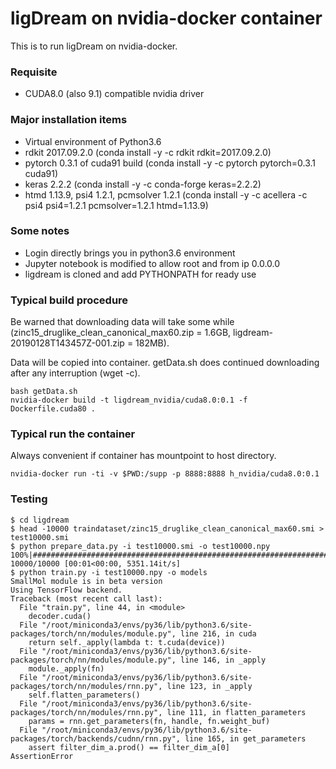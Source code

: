 # ligDream on nvidia-docker container

This is to run ligDream on nvidia-docker.

### Requisite

- CUDA8.0 (also 9.1) compatible nvidia driver

### Major installation items

- Virtual environment of Python3.6
- rdkit 2017.09.2.0 (conda install -y -c rdkit rdkit=2017.09.2.0)
- pytorch 0.3.1 of cuda91 build (conda install -y -c pytorch pytorch=0.3.1 cuda91)
- keras 2.2.2 (conda install -y -c conda-forge keras=2.2.2)
- htmd 1.13.9, psi4 1.2.1, pcmsolver 1.2.1 (conda install -y -c acellera -c psi4 psi4=1.2.1 pcmsolver=1.2.1 htmd=1.13.9)

### Some notes

- Login directly brings you in python3.6 environment
- Jupyter notebook is modified to allow root and from ip 0.0.0.0
- ligdream is cloned and add PYTHONPATH for ready use

### Typical build procedure

Be warned that downloading data will take some while (zinc15_druglike_clean_canonical_max60.zip = 1.6GB, ligdream-20190128T143457Z-001.zip = 182MB).

Data will be copied into container. getData.sh does continued downloading after any interruption (wget -c).

```
bash getData.sh
nvidia-docker build -t ligdream_nvidia/cuda8.0:0.1 -f Dockerfile.cuda80 .
```

### Typical run the container

Always convenient if container has mountpoint to host directory.

```
nvidia-docker run -ti -v $PWD:/supp -p 8888:8888 h_nvidia/cuda8.0:0.1
```

### Testing

```
$ cd ligdream
$ head -10000 traindataset/zinc15_druglike_clean_canonical_max60.smi > test10000.smi
$ python prepare_data.py -i test10000.smi -o test10000.npy
100%|##########################################################################################################| 10000/10000 [00:01<00:00, 5351.14it/s]
$ python train.py -i test10000.npy -o models
SmallMol module is in beta version
Using TensorFlow backend.
Traceback (most recent call last):
  File "train.py", line 44, in <module>
    decoder.cuda()
  File "/root/miniconda3/envs/py36/lib/python3.6/site-packages/torch/nn/modules/module.py", line 216, in cuda
    return self._apply(lambda t: t.cuda(device))
  File "/root/miniconda3/envs/py36/lib/python3.6/site-packages/torch/nn/modules/module.py", line 146, in _apply
    module._apply(fn)
  File "/root/miniconda3/envs/py36/lib/python3.6/site-packages/torch/nn/modules/rnn.py", line 123, in _apply
    self.flatten_parameters()
  File "/root/miniconda3/envs/py36/lib/python3.6/site-packages/torch/nn/modules/rnn.py", line 111, in flatten_parameters
    params = rnn.get_parameters(fn, handle, fn.weight_buf)
  File "/root/miniconda3/envs/py36/lib/python3.6/site-packages/torch/backends/cudnn/rnn.py", line 165, in get_parameters
    assert filter_dim_a.prod() == filter_dim_a[0]
AssertionError


```
